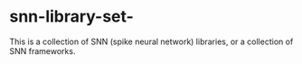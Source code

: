 # snn-library-set-
This is a collection of SNN (spike neural network) libraries, or a collection of SNN frameworks.
